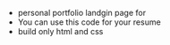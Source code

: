 * personal portfolio landgin page for
* You can use this code for your resume
* build only html and css

